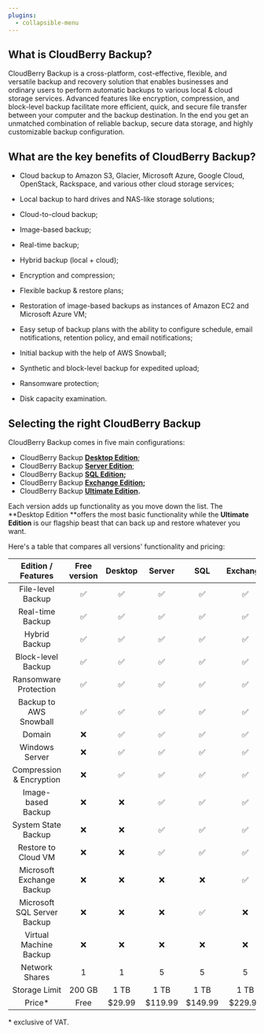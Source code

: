 ```yaml
---
plugins:
  - collapsible-menu
---
```


## What is CloudBerry Backup?

CloudBerry Backup is a cross-platform, cost-effective, flexible, and versatile backup and recovery solution that enables businesses and ordinary users to perform automatic backups to various local & cloud storage services. Advanced features like encryption, compression, and block-level backup facilitate more efficient, quick, and secure file transfer between your computer and the backup destination. In the end you get an unmatched combination of reliable backup, secure data storage, and highly customizable backup configuration.

## What are the key benefits of CloudBerry Backup?

* Cloud backup to Amazon S3, Glacier, Microsoft Azure, Google Cloud, OpenStack, Rackspace, and various other cloud storage services;

* Local backup to hard drives and NAS-like storage solutions;

* Cloud-to-cloud backup;

* Image-based backup;

* Real-time backup;

* Hybrid backup \(local + cloud\);

* Encryption and compression;

* Flexible backup & restore plans;

* Restoration of image-based backups as instances of Amazon EC2 and Microsoft Azure VM;

* Easy setup of backup plans with the ability to configure schedule, email notifications, retention policy, and email notifications;

* Initial backup with the help of AWS Snowball;

* Synthetic and block-level backup for expedited upload;

* Ransomware protection;

* Disk capacity examination.

## Selecting the right CloudBerry Backup

CloudBerry Backup comes in five main configurations:

* CloudBerry Backup [**Desktop Edition**](https://www.cloudberrylab.com/backup/windows.aspx);
* CloudBerry Backup [**Server Edition**](https://www.cloudberrylab.com/backup/windows-server.aspx);
* CloudBerry Backup [**SQL Edition**](https://www.cloudberrylab.com/backup/microsoft-sql-server.aspx)**;**
* CloudBerry Backup [**Exchange Edition**](https://www.cloudberrylab.com/backup/exchange-server.aspx)**;**
* CloudBerry Backup [**Ultimate Edition**](https://www.cloudberrylab.com/backup/ultimate.aspx)**.**

Each version adds up functionality as you move down the list. The **Desktop Edition **offers the most basic functionality while the **Ultimate Edition** is our flagship beast that can back up and restore whatever you want.

Here's a table that compares all versions' functionality and pricing:

| Edition / Features | Free version | Desktop | Server | SQL | Exchange | Virtual Machine | Ultimate |
| :---: | :---: | :---: | :---: | :---: | :---: | :---: | :---: |
| File-level Backup | ✅ | ✅ | ✅ | ✅ | ✅ | ✅ | ✅ |
| Real-time Backup | ✅ | ✅ | ✅ | ✅ | ✅ | ✅ | ✅ |
| Hybrid Backup | ✅ | ✅ | ✅ | ✅ | ✅ | ✅ | ✅ |
| Block-level Backup | ✅ | ✅ | ✅ | ✅ | ✅ | ✅ | ✅ |
| Ransomware Protection | ✅ | ✅ | ✅ | ✅ | ✅ | ✅ | ✅ |
| Backup to AWS Snowball | ✅ | ✅ | ✅ | ✅ | ✅ | ✅ | ✅ |
| Domain | ❌ | ✅ | ✅ | ✅ | ✅ | ✅ | ✅ |
| Windows Server | ❌ | ✅ | ✅ | ✅ | ✅ | ✅ | ✅ |
| Compression & Encryption | ❌ | ✅ | ✅ | ✅ | ✅ | ✅ | ✅ |
| Image-based Backup | ❌ | ❌ | ✅ | ✅ | ✅ | ✅ | ✅ |
| System State Backup | ❌ | ❌ | ✅ | ✅ | ✅ | ✅ | ✅ |
| Restore to Cloud VM | ❌ | ❌ | ✅ | ✅ | ✅ | ✅ | ✅ |
| Microsoft Exchange Backup | ❌ | ❌ | ❌ | ❌ | ✅ | ❌ | ✅ |
| Microsoft SQL Server Backup | ❌ | ❌ | ❌ | ✅ | ❌ | ❌ | ✅ |
| Virtual Machine Backup | ❌ | ❌ | ❌ | ❌ | ❌ | ✅ | ❌ |
| Network Shares | 1 | 1 | 5 | 5 | 5 | Unlimited | Unlimited |
| Storage Limit | 200 GB | 1 TB | 1 TB | 1 TB | 1 TB | Unlimited | Unlimited |
| Price\* | Free | $29.99 | $119.99 | $149.99 | $229.99 | $299.99 | $299.99 |

\* exclusive of VAT.

